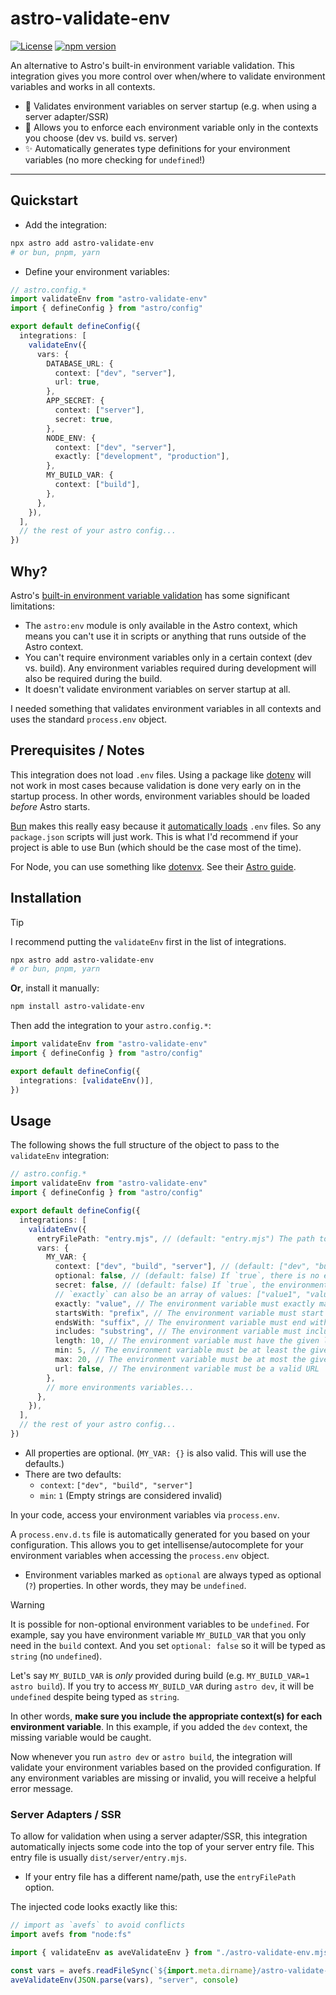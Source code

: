 # astro-validate-env

[![License](https://img.shields.io/badge/license-MIT-blue.svg)](LICENSE)
[![npm version](https://img.shields.io/npm/v/astro-validate-env.svg)](https://www.npmjs.com/package/astro-validate-env)

An alternative to Astro's built-in environment variable validation. This integration gives you more control over when/where to validate environment variables and works in all contexts.

- 🚀 Validates environment variables on server startup (e.g. when using a server adapter/SSR)
- 🎯 Allows you to enforce each environment variable only in the contexts you choose (dev vs. build vs. server)
- ✨ Automatically generates type definitions for your environment variables (no more checking for `undefined`!)

---

## Quickstart

- Add the integration:

```sh
npx astro add astro-validate-env
# or bun, pnpm, yarn
```

- Define your environment variables:

```ts
// astro.config.*
import validateEnv from "astro-validate-env"
import { defineConfig } from "astro/config"

export default defineConfig({
  integrations: [
    validateEnv({
      vars: {
        DATABASE_URL: {
          context: ["dev", "server"],
          url: true,
        },
        APP_SECRET: {
          context: ["server"],
          secret: true,
        },
        NODE_ENV: {
          context: ["dev", "server"],
          exactly: ["development", "production"],
        },
        MY_BUILD_VAR: {
          context: ["build"],
        },
      },
    }),
  ],
  // the rest of your astro config...
})
```

## Why?

Astro's [built-in environment variable validation](https://docs.astro.build/en/guides/environment-variables/#type-safe-environment-variables) has some significant limitations:

- The `astro:env` module is only available in the Astro context, which means you can't use it in scripts or anything that runs outside of the Astro context.
- You can't require environment variables only in a certain context (dev vs. build). Any environment variables required during development will also be required during the build.
- It doesn't validate environment variables on server startup at all.

I needed something that validates environment variables in all contexts and uses the standard `process.env` object.

## Prerequisites / Notes

This integration does not load `.env` files. Using a package like [dotenv](https://www.npmjs.com/package/dotenv) will not work in most cases because validation is done very early on in the startup process. In other words, environment variables should be loaded _before_ Astro starts.

[Bun](https://bun.sh) makes this really easy because it [automatically loads](https://bun.sh/docs/runtime/env#setting-environment-variables) `.env` files. So any `package.json` scripts will just work. This is what I'd recommend if your project is able to use Bun (which should be the case most of the time).

For Node, you can use something like [dotenvx](https://github.com/dotenvx/dotenvx). See their [Astro guide](https://dotenvx.com/docs/package-managers/npm#astro).

## Installation

> [!TIP]
> I recommend putting the `validateEnv` first in the list of integrations.

```sh
npx astro add astro-validate-env
# or bun, pnpm, yarn
```

**Or**, install it manually:

```sh
npm install astro-validate-env
```

Then add the integration to your `astro.config.*`:

```ts
import validateEnv from "astro-validate-env"
import { defineConfig } from "astro/config"

export default defineConfig({
  integrations: [validateEnv()],
})
```

## Usage

The following shows the full structure of the object to pass to the `validateEnv` integration:

```ts
// astro.config.*
import validateEnv from "astro-validate-env"
import { defineConfig } from "astro/config"

export default defineConfig({
  integrations: [
    validateEnv({
      entryFilePath: "entry.mjs", // (default: "entry.mjs") The path to your server entry file, relative to the `dist/server` directory. Only relevant when using a server adapter/SSR
      vars: {
        MY_VAR: {
          context: ["dev", "build", "server"], // (default: ["dev", "build", "server"]) The context(s) where the variable is needed
          optional: false, // (default: false) If `true`, there is no error if the environment variable is missing
          secret: false, // (default: false) If `true`, the environment variable value will never be printed in log output
          // `exactly` can also be an array of values: ["value1", "value2"]
          exactly: "value", // The environment variable must exactly match the given value (or if an array, one of the given values)
          startsWith: "prefix", // The environment variable must start with the given value
          endsWith: "suffix", // The environment variable must end with the given value
          includes: "substring", // The environment variable must include the given value
          length: 10, // The environment variable must have the given length
          min: 5, // The environment variable must be at least the given length
          max: 20, // The environment variable must be at most the given length
          url: false, // The environment variable must be a valid URL
        },
        // more environments variables...
      },
    }),
  ],
  // the rest of your astro config...
})
```

- All properties are optional. (`MY_VAR: {}` is also valid. This will use the defaults.)
- There are two defaults:
  - `context`: `["dev", "build", "server"]`
  - `min`: `1` (Empty strings are considered invalid)

In your code, access your environment variables via `process.env`.

A `process.env.d.ts` file is automatically generated for you based on your configuration. This allows you to get intellisense/autocomplete for your environment variables when accessing the `process.env` object.

- Environment variables marked as `optional` are always typed as optional (`?`) properties. In other words, they may be `undefined`.

> [!WARNING]
> It is possible for non-optional environment variables to be `undefined`. For example, say you have environment variable `MY_BUILD_VAR` that you only need in the `build` context. And you set `optional: false` so it will be typed as `string` (no `undefined`).
>
> Let's say `MY_BUILD_VAR` is _only_ provided during build (e.g. `MY_BUILD_VAR=1 astro build`). If you try to access `MY_BUILD_VAR` during `astro dev`, it will be `undefined` despite being typed as `string`.
>
> In other words, **make sure you include the appropriate context(s) for each environment variable**. In this example, if you added the `dev` context, the missing variable would be caught.

Now whenever you run `astro dev` or `astro build`, the integration will validate your environment variables based on the provided configuration. If any environment variables are missing or invalid, you will receive a helpful error message.

### Server Adapters / SSR

To allow for validation when using a server adapter/SSR, this integration automatically injects some code into the top of your server entry file. This entry file is usually `dist/server/entry.mjs`.

- If your entry file has a different name/path, use the `entryFilePath` option.

The injected code looks exactly like this:

```js
// import as `avefs` to avoid conflicts
import avefs from "node:fs"

import { validateEnv as aveValidateEnv } from "./astro-validate-env.mjs" // a copy of `src/validator.ts`

const vars = avefs.readFileSync(`${import.meta.dirname}/astro-validate-env.json`) // a serialized version of your `validateEnv` configuration
aveValidateEnv(JSON.parse(vars), "server", console)
```

